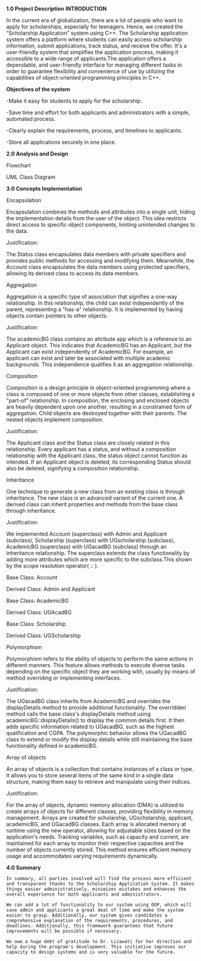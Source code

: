 **1.0 Project Description**
**INTRODUCTION**

In the current era of globalization, there are a lot of people who want to apply for scholarships, especially for teenagers. Hence, we created the “Scholarship Application” system using C++. The Scholarship application system offers a platform where students can easily access scholarship information, submit applications, track status, and receive the offer. It's a user-friendly system that simplifies the application process, making it accessible to a wide range of applicants.The application offers a dependable, and user-friendly interface for managing different tasks in order to guarantee flexibility and convenience of use by utilizing the capabilities of object-oriented programming principles in C++. 

**Objectives of the system**

-Make it easy for students to apply for the scholarship.

-Save time and effort for both applicants and administrators with a simple, automated process.

-Clearly explain the requirements, process, and timelines to applicants.

-Store all applications securely in one place.

**2.0 Analysis and Design**

Flowchart


UML Class Diagram





**3.0 Concepts Implementation**

Encapsulation

Encapsulation combines the methods and attributes into a single unit, hiding the implementation details from the user of the object. This idea restricts direct access to specific object components, limiting unintended changes to the data.

Justification: 

The Status class encapsulates data members with private specifiers and provides public methods for accessing and modifying them. Meanwhile, the Account class encapsulates the data members using protected specifiers, allowing its derived class to access its data members.




Aggregation

Aggregation is a specific type of association that signifies a one-way relationship. In this relationship, the child can exist independently of the parent, representing a "has-a" relationship. It is implemented by having objects contain pointers to other objects.

Justification:

The academicBG class contains an attribute app which is a reference to an Applicant object. This indicates that AcademicBG has an Applicant, but the Applicant can exist independently of AcademicBG. For example, an applicant can exist and later be associated with multiple academic backgrounds. This independence qualifies it as an aggregation relationship.



Composition

Composition is a design principle in object-oriented programming where a class is composed of one or more objects from other classes, establishing a "part-of" relationship. In composition, the enclosing and enclosed objects are heavily dependent upon one another, resulting in a constrained form of aggregation. Child objects are destroyed together with their parents. The nested objects implement composition.

Justification:

The Applicant class and the Status class are closely related in this relationship. Every applicant has a status, and without a composition relationship with the Applicant class, the status object cannot function as intended. If an Applicant object is deleted, its corresponding Status should also be deleted, signifying a composition relationship.






Inheritance

One technique to generate a new class from an existing class is through inheritance. The new class is an advanced variant of the current one. A derived class can inherit properties and methods from the base class through inheritance.

Justification:

We implemented Account (superclass) with Admin and Applicant (subclass), Scholarship (superclass) with UGscholarship (subclass), AcademicBG (superclass) with UGacadBG (subclass) through an inheritance relationship. The superclass extends the class functionality by adding more attributes which are more specific to the subclass.This shown by the scope resolution operator( :: ).

Base Class: Account


Derived Class: Admin and Applicant 



Base Class: AcademicBG


Derived Class: UGAcadBG 



Base Class: Scholarship


Derived Class: UGScholarship 



Polymorphism

Polymorphism refers to the ability of objects to perform the same actions in different manners. This feature allows methods to execute diverse tasks depending on the specific object they are working with, usually by means of method overriding or implementing interfaces.

Justification:

The UGacadBG class inherits from AcademicBG and overrides the displayDetails method to provide additional functionality. The overridden method calls the base class's displayDetails method using academicBG::displayDetails() to display the common details first. It then adds specific information related to UGacadBG, such as the highest qualification and CGPA. The polymorphic behavior allows the UGacadBG class to extend or modify the display details while still maintaining the base functionality defined in academicBG.




Array of objects 

An array of objects is a collection that contains instances of a class or type. It allows you to store several items of the same kind in a single data structure, making them easy to retrieve and manipulate using their indices.

Justification:

For the array of objects, dynamic memory allocation (DMA) is utilized to create arrays of objects for different classes, providing flexibility in memory management. Arrays are created for scholarship, UGscholarship, applicant, academicBG, and UGacadBG classes. Each array is allocated memory at runtime using the new operator, allowing for adjustable sizes based on the application's needs. Tracking variables, such as capacity and current, are maintained for each array to monitor their respective capacities and the number of objects currently stored. This method ensures efficient memory usage and accommodates varying requirements dynamically.



**4.0 Summary**
	
	In summary, all parties involved will find the process more efficient and transparent thanks to the Scholarship Application System. It makes things easier administratively, minimizes mistakes and enhances the overall experience for both applicants and administrators.
	
	We can add a lot of functionality to our system using OOP, which will save admin and applicants a great deal of time and make the system easier to grasp. Additionally, our system gives candidates a comprehensive explanation of the requirements, procedures, and deadlines. Additionally, this framework guarantees that future improvements will be possible if necessary.

    We owe a huge debt of gratitude to Dr. Lizawati for her direction and help during the program's development. This initiative improves our capacity to design systems and is very valuable for the future.


